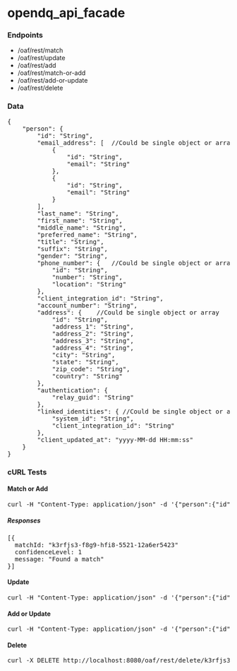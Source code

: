 opendq_api_facade
=================

<h3>Endpoints</h3>

<ul>
  <li>/oaf/rest/match</li>
  <li>/oaf/rest/update</li>
  <li>/oaf/rest/add</li>
  <li>/oaf/rest/match-or-add</li>
  <li>/oaf/rest/add-or-update</li>
  <li>/oaf/rest/delete</li>
</ul>

<h3>Data</h3>

<pre>
{
    "person": {
        "id": "String",
        "email_address": [  //Could be single object or array
            {
                "id": "String",
                "email": "String"
            },
            {
                "id": "String",
                "email": "String"
            }
        ],
        "last_name": "String",
        "first_name": "String",
        "middle_name": "String",
        "preferred_name": "String",
        "title": "String",
        "suffix": "String",
        "gender": "String",
        "phone_number": {   //Could be single object or array
            "id": "String",
            "number": "String",
            "location": "String"
        },
        "client_integration_id": "String",
        "account_number": "String",
        "address": {    //Could be single object or array
            "id": "String",
            "address_1": "String",
            "address_2": "String",
            "address_3": "String",
            "address_4": "String",
            "city": "String",
            "state": "String",
            "zip_code": "String",
            "country": "String"
        },
        "authentication": {
            "relay_guid": "String"
        },
        "linked_identities": { //Could be single object or array
            "system_id": "String",
            "client_integration_id": "String"
        },
        "client_updated_at": "yyyy-MM-dd HH:mm:ss"
    }
}
</pre>

<h3>cURL Tests</h3>
<h4>Match or Add</h4>
<pre>
curl -H "Content-Type: application/json" -d '{"person":{"id":"k3rfjs3-f8g9-hfi8-5521-12a6er5423","email_address":{"id":"455322","email":"wee@wee.net"},"last_name":"Vom","first_name":"Boo","middle_name":"Slam","preferred_name":"Pogs","title":"Mr.","suffix":"II","gender":"Male","phone_number":{"id":"885462","number":"5555555555","location":"mobile"},"client_integration_id":"123456","address":{"id":"4459874","address_1":"Line 1","address_2":"Line 2","city":"Orlando","state":"FL","zip_code":"32832","country":"USA"},"authentication":{"relay_guid":"f435f4-5f5e-8934-fjda-jk2354oia"},"account_number":"123456789","linked_identities":{"siebel_contact_id":"1-FG32A","employee_number":"012345678"},"client_updated_at":"2014-06-21 13:41:21"}}'  http://localhost:8080/oaf/rest/match-or-add
</pre>

<h5>Responses</h5>
<pre>
[{
  matchId: "k3rfjs3-f8g9-hfi8-5521-12a6er5423"
  confidenceLevel: 1
  message: "Found a match"
}]
</pre>
<h4>Update</h4>
<pre>
curl -H "Content-Type: application/json" -d '{"person":{"id":"54sf6-53ef5-f4a53-5af56a","email_address":{"id":"12345","email":"play@bum.com"},"last_name":"Bum","first_name":"Play","title":"Mr.","gender":"Male","phone_number":{"id":"987654","number":"2222222222","location":"mobile"},"client_integration_id":"555555","address":{"id":"456123","address_1":"54 Oaf Dr","address_2":"Apt D","city":"Orlando","state":"FL","zip_code":"32828","country":"USA"},"authentication":{"relay_guid":"534f-a5ef-7f35-fa4s-adf54a8g8"},"account_number":"5463289","linked_identities":{"siebel_contact_id":"1-D46SA","employee_number":"987654321"},"client_updated_at":"2014-06-21 13:41:21"}}'  http://localhost:8080/oaf/rest/update
</pre>

<h4>Add or Update</h4>
<pre>
curl -H "Content-Type: application/json" -d '{"person":{"id":"2ad345e","email_address":{"id":"2a","email":"nh@hn.net"},"last_name":"Nh","first_name":"Hn","title":"Mrs.","gender":"Female","phone_number":{"id":"2b","number":"3333334444","location":"mobile"},"client_integration_id":"2a","address":{"id":"2a","address_1":"55 James St","city":"Orlando","state":"FL","zip_code":"32825","country":"USA"},"authentication":{"relay_guid":"2a"},"account_number":"2a","linked_identities":{"siebel_contact_id":"2a","employee_number":"2a"},"client_updated_at":"2014-06-21 13:41:21"}}'  http://localhost:8080/oaf/rest/add-or-update
</pre>

<h4>Delete</h4>
<pre>
curl -X DELETE http://localhost:8080/oaf/rest/delete/k3rfjs3-f8g9-hfi8-5521-12a6er5423
</pre>
